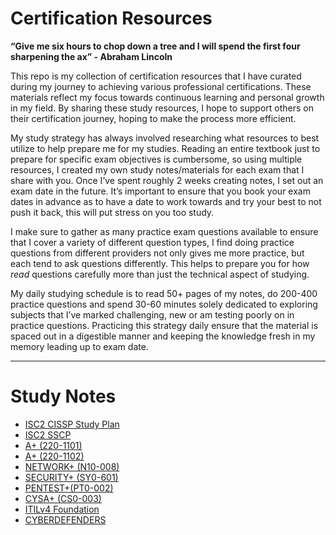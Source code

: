# Certification Resources

**“Give me six hours to chop down a tree and I will spend the first four sharpening the ax” - Abraham Lincoln**

This repo is my collection of certification resources that I have curated during my journey to achieving various professional certifications. These materials reflect my focus towards continuous learning and personal growth in my field. By sharing these study resources, I hope to support others on their certification journey, hoping to make the process more efficient. 

My study strategy has always involved researching what resources to best utilize to help prepare me for my studies. Reading an entire textbook just to prepare for specific exam objectives is cumbersome, so using multiple resources, I created my own study notes/materials for each exam that I share with you. Once I’ve spent roughly 2 weeks creating notes, I set out an exam date in the future. It’s important to ensure that you book your exam dates in advance as to have a date to work towards and try your best to not push it back, this will put stress on you too study.

I make sure to gather as many practice exam questions available to ensure that I cover a variety of different question types, I find doing practice questions from different providers not only gives me more practice, but each tend to ask questions differently. This helps to prepare you for how *read* questions carefully more than just the technical aspect of studying. 

My daily studying schedule is to read 50+ pages of my notes, do 200-400 practice questions and spend 30-60 minutes solely dedicated to exploring subjects that I’ve marked challenging, new or am testing poorly on in practice questions. Practicing this strategy daily ensure that the material is spaced out in a digestible manner and keeping the knowledge fresh in my memory leading up to exam date.

---

# Study Notes
- [ISC2 CISSP Study Plan](https://drive.google.com/open?id=1cA2WxRqhHc1RNXRWXJhhbZUHiy12A3uhP0LTq9DHbQU&authuser=0)
- [ISC2 SSCP](https://docs.google.com/document/d/1y8-Q5X91YuK24JLON-n6liivIxg5KAlkMXv9zEjkC8M/edit#heading=h.xql48j8p3d5s)
- [A+ (220-1101)](https://docs.google.com/document/d/17PJM6-AOLUucHLzwTQT2XAJf3hKlxt2e6T71PGwRfA4/edit#heading=h.g7gd4cwn319k) 
- [A+ (220-1102)](https://docs.google.com/document/d/1VmJYXWhf1kglI1b-mmpHXCIuThE1nNHvBGTAzIK11N4/edit)
- [NETWORK+ (N10-008)](https://docs.google.com/document/d/1Ix-x_tif8EfSKCEYouiwrNV75Mb_HXtihE6b4InGPAo/edit)
- [SECURITY+ (SY0-601)](https://docs.google.com/document/d/1y8-Q5X91YuK24JLON-n6liivIxg5KAlkMXv9zEjkC8M/edit#heading=h.xql48j8p3d5s)
- [PENTEST+(PT0-002)](https://ziadprojects.notion.site/PENTEST-PT0-002-7b07cd37d2b546a28a37aa877626a26b?pvs=74)
- [CYSA+ (CS0-003)](https://ziadprojects.notion.site/CYSA-CS0-003-2874e0f25de74161927be1f064ab6288)
- [ITILv4 Foundation](https://docs.google.com/document/d/19wi_PGDGRYW5vS5xuuzKStjX6NSTDAHwzvGKONVeipc/edit)
- [CYBERDEFENDERS](https://github.com/eldaniziad/Threat-Hunting-and-Forensics-Resources)
